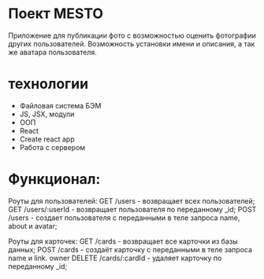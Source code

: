 # Поект MESTO 
Приложение для публикации фото с возможностью оценить фотографии других пользователей. Возможность установки имени и описания, а так же аватара пользователя.

# технологии
- Файловая система БЭМ
- JS, JSX, модули
- ООП
- React
- Create react app
- Работа с сервером

# Функционал:

Роуты для пользователей:
GET /users - возвращает всех пользователей;
GET /users/:userId - возвращает пользователя по переданному _id;
POST /users - создает пользователя с переданными в теле запроса name, about и avatar;

Роуты для карточек:
GET /cards - возвращает все карточки из базы данных;
POST /cards - создаёт карточку с переданными в теле запроса name и link. owner
DELETE /cards/:cardId - удаляет карточку по переданному _id;
